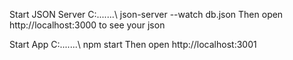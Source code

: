 Start JSON Server
C:\....\...\ json-server --watch db.json
Then open http://localhost:3000 to see your json

Start App
C:\...\....\ npm start 
Then open http://localhost:3001 
